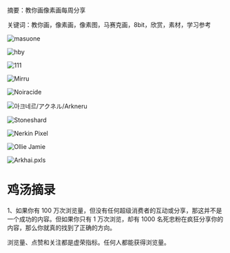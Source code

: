 摘要：教你画像素画每周分享

关键词：教你画，像素画，像素图，马赛克画，8bit，欣赏，素材，学习参考


![masuone](https://files.mdnice.com/user/10493/1ec8eae3-4e07-4049-b215-8ec7f6ddacc1.png)

![hby](https://files.mdnice.com/user/10493/72a4fe0a-2dc9-4f13-916d-2b60e3a03675.png)

![111](https://files.mdnice.com/user/10493/5556e89e-5307-4f71-8b19-ac209354bd7b.png)

![Mirru](https://files.mdnice.com/user/10493/f585f472-2a04-4979-9376-ff5179e4b0c6.png)

![Noiracide](https://files.mdnice.com/user/10493/08faab13-7b12-43ee-8d05-33c533daf08d.png)

![아크네르/アクネル/Arkneru
](https://files.mdnice.com/user/10493/0b3f2881-6711-4d0f-a320-10dde97410ab.png)


![Stoneshard](https://files.mdnice.com/user/10493/52340e5e-ed1a-40e7-99fd-440b2ea05b61.jpg)


![Nerkin Pixel](https://files.mdnice.com/user/10493/cbb211ea-fb8c-4ad6-9bfe-21a67bb7d00a.jpg)

![Ollie Jamie](https://files.mdnice.com/user/10493/ef7ca26e-5390-4e51-9bf9-156a2e192167.png)

![Arkhai.pxls](https://files.mdnice.com/user/10493/ebbfafec-d8c0-4cfa-aa92-12bc45a1ae3b.png)

# 鸡汤摘录

1、如果你有 100 万次浏览量，但没有任何超级消费者的互动或分享，那这并不是一个成功的内容。但如果你只有 1 万次浏览，却有 1000 名死忠粉在疯狂分享你的内容，那么你就真的找到了正确的方向。

浏览量、点赞和关注都是虚荣指标。任何人都能获得浏览量。